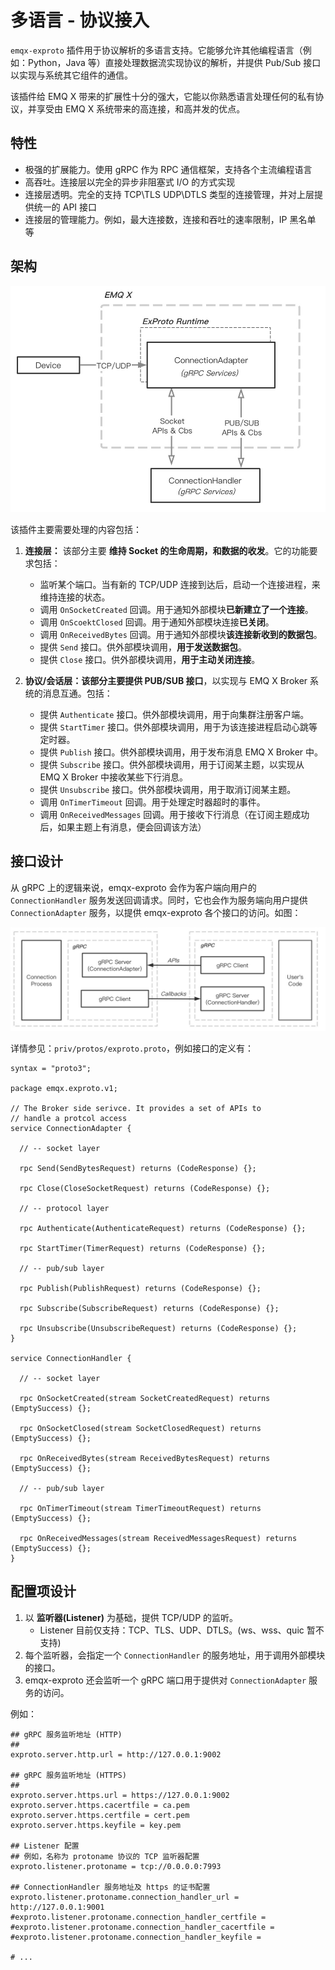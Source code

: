 # 多语言 - 协议接入

`emqx-exproto` 插件用于协议解析的多语言支持。它能够允许其他编程语言（例如：Python，Java 等）直接处理数据流实现协议的解析，并提供 Pub/Sub 接口以实现与系统其它组件的通信。

该插件给 EMQ X 带来的扩展性十分的强大，它能以你熟悉语言处理任何的私有协议，并享受由 EMQ X 系统带来的高连接，和高并发的优点。

## 特性

- 极强的扩展能力。使用 gRPC 作为 RPC 通信框架，支持各个主流编程语言
- 高吞吐。连接层以完全的异步非阻塞式 I/O 的方式实现
- 连接层透明。完全的支持 TCP\TLS UDP\DTLS 类型的连接管理，并对上层提供统一的 API 接口
- 连接层的管理能力。例如，最大连接数，连接和吞吐的速率限制，IP 黑名单 等

## 架构

![Extension-Protocol Arch](images/exproto-arch.jpg)

该插件主要需要处理的内容包括：

1.  **连接层：** 该部分主要 **维持 Socket 的生命周期，和数据的收发**。它的功能要求包括：
    - 监听某个端口。当有新的 TCP/UDP 连接到达后，启动一个连接进程，来维持连接的状态。
    - 调用 `OnSocketCreated` 回调。用于通知外部模块**已新建立了一个连接**。
    - 调用 `OnScoektClosed` 回调。用于通知外部模块连接**已关闭**。
    - 调用 `OnReceivedBytes` 回调。用于通知外部模块**该连接新收到的数据包**。
    - 提供 `Send` 接口。供外部模块调用，**用于发送数据包**。
    - 提供 `Close` 接口。供外部模块调用，**用于主动关闭连接**。

2. **协议/会话层：**该部分主要**提供 PUB/SUB 接口**，以实现与 EMQ X Broker 系统的消息互通。包括：

    - 提供 `Authenticate` 接口。供外部模块调用，用于向集群注册客户端。
    - 提供 `StartTimer` 接口。供外部模块调用，用于为该连接进程启动心跳等定时器。
    - 提供 `Publish` 接口。供外部模块调用，用于发布消息 EMQ X Broker 中。
    - 提供 `Subscribe` 接口。供外部模块调用，用于订阅某主题，以实现从 EMQ X Broker 中接收某些下行消息。
    - 提供 `Unsubscribe` 接口。供外部模块调用，用于取消订阅某主题。
    - 调用 `OnTimerTimeout` 回调。用于处理定时器超时的事件。
    - 调用 `OnReceivedMessages` 回调。用于接收下行消息（在订阅主题成功后，如果主题上有消息，便会回调该方法）

## 接口设计

从 gRPC 上的逻辑来说，emqx-exproto 会作为客户端向用户的 `ConnectionHandler` 服务发送回调请求。同时，它也会作为服务端向用户提供 `ConnectionAdapter` 服务，以提供 emqx-exproto 各个接口的访问。如图：

![Extension Protocol gRPC Arch](images/exproto-grpc-arch.jpg)


详情参见：`priv/protos/exproto.proto`，例如接口的定义有：

```protobuff
syntax = "proto3";

package emqx.exproto.v1;

// The Broker side serivce. It provides a set of APIs to
// handle a protcol access
service ConnectionAdapter {

  // -- socket layer

  rpc Send(SendBytesRequest) returns (CodeResponse) {};

  rpc Close(CloseSocketRequest) returns (CodeResponse) {};

  // -- protocol layer

  rpc Authenticate(AuthenticateRequest) returns (CodeResponse) {};

  rpc StartTimer(TimerRequest) returns (CodeResponse) {};

  // -- pub/sub layer

  rpc Publish(PublishRequest) returns (CodeResponse) {};

  rpc Subscribe(SubscribeRequest) returns (CodeResponse) {};

  rpc Unsubscribe(UnsubscribeRequest) returns (CodeResponse) {};
}

service ConnectionHandler {

  // -- socket layer

  rpc OnSocketCreated(stream SocketCreatedRequest) returns (EmptySuccess) {};

  rpc OnSocketClosed(stream SocketClosedRequest) returns (EmptySuccess) {};

  rpc OnReceivedBytes(stream ReceivedBytesRequest) returns (EmptySuccess) {};

  // -- pub/sub layer

  rpc OnTimerTimeout(stream TimerTimeoutRequest) returns (EmptySuccess) {};

  rpc OnReceivedMessages(stream ReceivedMessagesRequest) returns (EmptySuccess) {};
}
```

## 配置项设计

1. 以 **监听器(Listener)** 为基础，提供 TCP/UDP 的监听。
   - Listener 目前仅支持：TCP、TLS、UDP、DTLS。(ws、wss、quic 暂不支持)
2. 每个监听器，会指定一个 `ConnectionHandler` 的服务地址，用于调用外部模块的接口。
3. emqx-exproto 还会监听一个 gRPC 端口用于提供对 `ConnectionAdapter` 服务的访问。

例如：

``` properties
## gRPC 服务监听地址 (HTTP)
##
exproto.server.http.url = http://127.0.0.1:9002

## gRPC 服务监听地址 (HTTPS)
##
exproto.server.https.url = https://127.0.0.1:9002
exproto.server.https.cacertfile = ca.pem
exproto.server.https.certfile = cert.pem
exproto.server.https.keyfile = key.pem

## Listener 配置
## 例如，名称为 protoname 协议的 TCP 监听器配置
exproto.listener.protoname = tcp://0.0.0.0:7993

## ConnectionHandler 服务地址及 https 的证书配置
exproto.listener.protoname.connection_handler_url = http://127.0.0.1:9001
#exproto.listener.protoname.connection_handler_certfile =
#exproto.listener.protoname.connection_handler_cacertfile =
#exproto.listener.protoname.connection_handler_keyfile =

# ...
```
